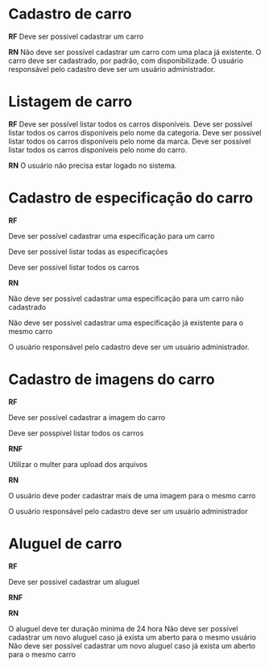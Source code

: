# Cadastro de carro

**RF**
Deve ser possivel cadastrar um carro

**RN**
Não deve ser possível cadastrar um carro com uma placa já existente.
O carro deve ser cadastrado, por padrão, com disponibilizade.
O usuário responsável pelo cadastro deve ser um usuário administrador.

# Listagem de carro

**RF**
Deve ser possível listar todos os carros disponíveis.
Deve ser possível listar todos os carros disponíveis pelo nome da categoria.
Deve ser possível listar todos os carros disponíveis pelo nome da marca.
Deve ser possível listar todos os carros disponíveis pelo nome do carro.

**RN**
O usuário não precisa estar logado no sistema.

# Cadastro de especificação do carro

**RF**

Deve ser possível cadastrar uma especificação para um carro

Deve ser possivel listar todas as especificações

Deve ser possivel listar todos os carros

**RN**

Não deve ser possível cadastrar uma especificação para um carro não cadastrado

Não deve ser possivel cadastrar uma especificação já existente para o mesmo carro

O usuário responsável pelo cadastro deve ser um usuário administrador.

# Cadastro de imagens do carro

**RF**

Deve ser possível cadastrar a imagem do carro

Deve ser posspivel listar todos os carros

**RNF**

Utilizar o multer para upload dos arquivos

**RN**

O usuário deve poder cadastrar mais de uma imagem para o mesmo carro

O usuário responsável pelo cadastro deve ser um usuário administrador

# Aluguel de carro

**RF**

Deve ser possivel cadastrar um aluguel

**RNF**

**RN**

O aluguel deve ter duração minima de 24 hora
Não deve ser possível cadastrar um novo aluguel caso já exista um aberto para o mesmo usuário
Não deve ser possível cadastrar um novo aluguel caso já exista um aberto para o mesmo carro
